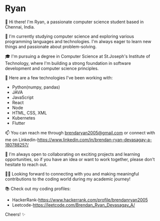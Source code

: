 # Ryan

👋 Hi there! I'm Ryan, a passionate computer science student based in Chennai, India.

🌱 I'm currently studying computer science and exploring various programming languages and technologies. I'm always eager to learn new things and passionate about problem-solving.

🎓 I'm pursuing a degree in Computer Science at St.Joseph's Institute of Technology, where I'm building a strong foundation in software development and computer science principles.

🚀 Here are a few technologies I've been working with:

- Python(numpy, pandas)
- JAVA  
- JavaScript
- React
- Node
- HTML, CSS, XML
- Kubernetes
- Flutter

📫 You can reach me through brendaryan2005@gmail.com or connect with me on Linkedin-https://www.linkedin.com/in/brendan-ryan-devasagay-a-180788257/

👯 I'm always open to collaborating on exciting projects and learning opportunities, so if you have an idea or want to work together, please don't hesitate to reach out.

👩‍💻 Looking forward to connecting with you and making meaningful contributions to the coding world during my academic journey!

📚 Check out my coding profiles:

- HackerRank-https://www.hackerrank.com/profile/brendanryan2005
- Leetcode-https://leetcode.com/Brendan_Ryan_Devasagay_A/

Cheers! ✨
